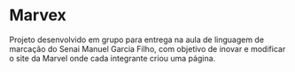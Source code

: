 # Marvex
Projeto desenvolvido em grupo para entrega na aula de linguagem de marcação do Senai Manuel Garcia Filho, com objetivo de inovar e modificar o site da Marvel onde cada integrante criou uma página.  
